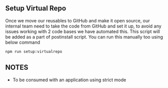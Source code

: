 ## Setup Virtual Repo

Once we move our reusables to GitHub and make it open source, our internal team need to take the code from GitHub and set it up, to avoid any issues working with 2 code bases we have automated this. This script will be added as a part of postinstall script. You can run this manually too using below command

```bash
npm run setup:virtualrepo
```

## NOTES

- To be consumed with an application using strict mode
